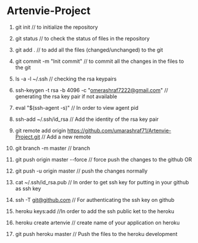 # Artenvie-Project

1. git init                         // to initialize the repository
2. git status                       // to check the status of files in the repository
3. git add .                        // to add all the files (changed/unchanged) to the git
4. git commit -m "Init commit"      // to commit all the changes in the files to the git


5. ls -a -l ~/.ssh                                                  // checking the rsa keypairs
6. ssh-keygen -t rsa -b 4096 -c "omerashraf7222@gmail.com"         // generating the rsa key pair if not available  
7. eval "$(ssh-agent -s)"                                          // In order to view agent pid
8. ssh-add ~/.ssh/id_rsa                                           // Add the identity of the rsa key pair


9. git remote add origin https://github.com/umarashraf71/Artenvie-Project.git      // Add a new remote
10. git branch -m master                                                           // branch 
11. git push origin master --force                                                 // force push the changes to the github
            OR
12. git push -u origin master                                                   // push the changes normally             


13. cat ~/.ssh/id_rsa.pub                                // In order to get ssh key for putting in your github as ssh key
14. ssh -T git@github.com                                // For authenticating the ssh key on github


15. heroku keys:add                                       //In order to add the ssh public ket to the heroku
16. heroku create artenvie                                // create name of your application on heroku
17. git push heroku master                                // Push the files to the heroku development